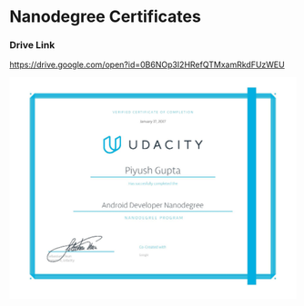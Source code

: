 # Nanodegree Certificates

### Drive Link
https://drive.google.com/open?id=0B6NOp3I2HRefQTMxamRkdFUzWEU


<img src='https://github.com/piyush6348/Nanodegree-Certificates/blob/master/android_certi-page-001.jpg' title='Android developer Nanodegree Certification'
alt='Android developer Nanodegree Certification'/>

